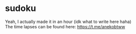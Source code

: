# sudoku
 Yeah, I actually made it in an hour (idk what to write here haha)\
 The time lapses can be found here: https://t.me/anekobtww
